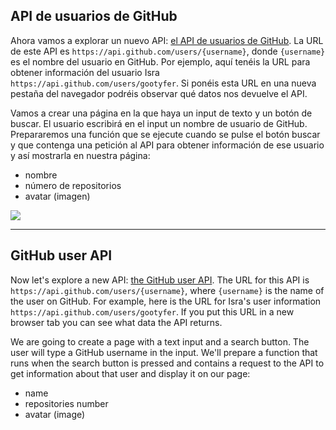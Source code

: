 ## API de usuarios de GitHub

Ahora vamos a explorar un nuevo API: [el API de usuarios de GitHub](https://docs.github.com/en/rest/reference/users). La URL de este API es `https://api.github.com/users/{username}`, donde `{username}` es el nombre del usuario en GitHub. Por ejemplo, aquí tenéis la URL para obtener información del usuario Isra `https://api.github.com/users/gootyfer`. Si ponéis esta URL en una nueva pestaña del navegador podréis observar qué datos nos devuelve el API.

Vamos a crear una página en la que haya un input de texto y un botón de buscar. El usuario escribirá en el input un nombre de usuario de GitHub. Prepararemos una función que se ejecute cuando se pulse el botón buscar y que contenga una petición al API para obtener información de ese usuario y así mostrarla en nuestra página:

- nombre
- número de repositorios
- avatar (imagen)

![](https://books.adalab.es/~/files/v0/b/gitbook-28427.appspot.com/o/assets%2F-MdR67vc7P9nPSm8gsCY%2Fsync%2Ff3fcaa2d48b8ad6ebe8d6c34da516d72f384fb0e.png?generation=1625043392187610&alt=media)

---

## GitHub user API

Now let's explore a new API: [the GitHub user API](https://docs.github.com/en/rest/reference/users). The URL for this API is `https://api.github.com/users/{username}`, where `{username}` is the name of the user on GitHub. For example, here is the URL for Isra's user information `https://api.github.com/users/gootyfer`. If you put this URL in a new browser tab you can see what data the API returns.

We are going to create a page with a text input and a search button. The user will type a GitHub username in the input. We'll prepare a function that runs when the search button is pressed and contains a request to the API to get information about that user and display it on our page:

- name
- repositories number
- avatar (image)
